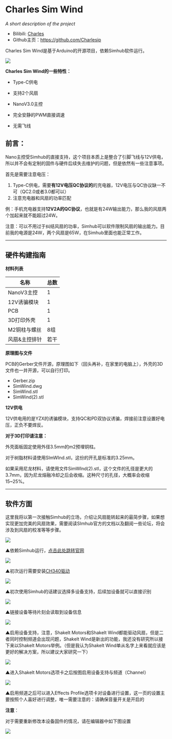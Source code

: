 # **Charles Sim Wind**

*A short description of the project*

- Bilibili: [Charles](https://space.bilibili.com/10189857?spm_id_from=333.1007.0.0)
- Github主页：https://github.com/Charlesip

Charles Sim Wind是基于Arduino的开源项目，依赖Simhub软件运行。

![](https://i.imgur.com/Sqi1WMc.png)

**Charles Sim Wind的一些特性：**

- Type-C供电
- 支持2个风扇
- NanoV3.0主控

- 完全安静的PWM直接调速

- 无需飞线



## **前言：**

Nano主控受Simhub的直接支持，这个项目本质上是整合了引脚飞线与12V供电，所以并不会有定制的固件与硬件后续失去维护的问题，但是依然有一些注意事项。

首先是需要注意电压：

1. Type-C供电，需要**有12V电压QC协议的**的充电器，12V电压与QC协议缺一不可（QC2.0或者3.0都可以）
2. 注意充电器和风扇的功率匹配

例：手机充电器支持**12V2A的QC协议**，也就是有24W输出能力，那么我的风扇两个加起来就不能超过24W。

注意：可以不用过于纠结风扇的功率，Simhub可以软件限制风扇的输出能力。目前我的电源是24W，两个风扇是65W，在Simhub里面也能正常工作。



------



## **硬件构建指南**

**材料列表**

| 名称          | 总数 |
| ------------- | ---- |
| NanoV3主控    | 1    |
| 12V诱骗模块   | 1    |
| PCB           | 1    |
| 3D打印外壳    | 1    |
| M2铜柱与螺丝  | 8组  |
| 风扇&主控排针 | 若干 |



**原理图与文件**

PCB的Gerber文件开源，原理图如下（回头再补，在家里的电脑上），外壳的3D文件也一并开源，可以自行打印。

- Gerber.zip
- SimWind.dwg
- SimWind.stl
- SimWind(2).stl



**12V供电**

12V供电用的是YZX的诱骗模块，支持QC和PD双协议诱骗，焊接前注意设置好电压，正负不要焊反。



**对于3D打印请注意：**

外壳面板固定使用外径3.5mm的m2预埋铜柱。

对于树脂材料请使用SImWInd.stl，这份的开孔是标准的3.25mm。

如果采用尼龙材料，请使用文件SimWInd(2).stl，这个文件的孔径是更大的3.7mm，因为尼龙熔融冷却之后会收缩。这种尺寸的孔径，大概率会收缩15~25%。



------



## **软件方面**

这里我将以第一次接触Simhub的立场，介绍让风扇能转起来的最简步骤，如果想实现更加完美的风扇效果，需要阅读SImhub官方的文档以及翻阅一些论坛，将会涉及到风扇的校准等等步骤。

![](https://www.simhubdash.com/wp-content/uploads/2017/09/gamehub-icon-small-text-1.png)

▲依赖Simhub运行，[点击此处跳转官网](https://www.simhubdash.com/)

![](https://i.imgur.com/JzrE2zJ.png)

▲初次运行需要安装[CH340驱动](https://www.wch.cn/download/ch341ser_exe.html)

![](https://i.imgur.com/V95NAl6.png)

▲初次使用Simhub的话建议选择多设备支持，后续加设备就可以直接识别

![](https://i.imgur.com/1ROiyLv.png)

▲链接设备等待片刻会读取到设备信息

![](https://i.imgur.com/cajtjjb.png)

▲启用设备支持，注意，Shakelt Motors和Shakelt Wind都能驱动风扇，但是二者同时控制频道会出现问题，Shakelt Wind是新出的功能，我还没有研究所以接下来以Shakelt Motors举例。（但是我认为Shakelt Wind单从名字上来看就应该是更好的解决方案，所以建议大家研究一下）

![](https://i.imgur.com/IfiazXc.png)

▲进入Shakelt Motors选项卡之后按图启用设备支持与频道（Channel）

![](https://i.imgur.com/KyivmCk.png)

▲启用频道之后可以进入Effects Profile选项卡对设备进行设置，这一页的设置主要按照个人喜好进行调整，唯一需要注意的：请确保音量开关是开启的

**注意**：

对于需要重新修改本设备固件的情况，请在编辑器中如下图设置

![](https://i.imgur.com/G90m49o.png)

